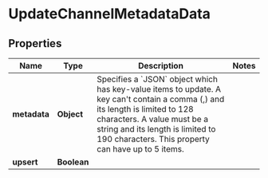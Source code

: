 

# UpdateChannelMetadataData


## Properties

| Name | Type | Description | Notes |
|------------ | ------------- | ------------- | -------------|
|**metadata** | **Object** | Specifies a &#x60;JSON&#x60; object which has key-value items to update. A key can&#39;t contain a comma (,) and its length is limited to 128 characters. A value must be a string and its length is limited to 190 characters. This property can have up to 5 items. |  |
|**upsert** | **Boolean** |  |  |



